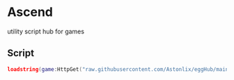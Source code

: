 # Ascend
utility script hub for games


## Script
```lua
loadstring(game:HttpGet("raw.githubusercontent.com/Astonlix/eggHub/main/main"))()
```
